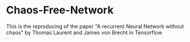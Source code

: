 # Chaos-Free-Network
This is the reproducing of the paper "A recurrent Neural Network without chaos" by Thomas Laurent and James von Brecht in Tensorflow
